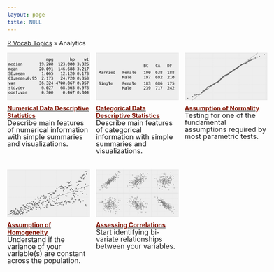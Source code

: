 ```yaml
---
layout: page
title: NULL
---
```


[R Vocab Topics](index) &#187; Analytics

<STYLE TYPE="text/css"> 
<!-- 
.nomargin {
  margin-top: 0px;
  padding: 0px;
}

.headmargin {
  margin-top: 10px;
  margin-bottom: 0px;
  padding: 0px;
}
--> 
</STYLE>



<div style="width: 125%; margin-bottom: 1.5em;">

<div style="float: left; width: 30%; margin-right: 1em;">

<a href="http://bradleyboehmke.github.io/tutorials/descriptives_numeric">
<img src="/public/images/analytics/descriptives/descriptive_stats_numeric_icon2.png" style="display: block; margin: auto;" />
</a>

<h4 class="headmargin"><a href="http://bradleyboehmke.github.io/tutorials/descriptives_numeric"><font color="#821122;">Numerical Data Descriptive Statistics</font></a></h4>
<p class="nomargin" style="line-height:1.0"><font size="3">Describe main features of numerical information with simple summaries and visualizations.</font></p>


</div>
 
<div style="float: left; width: 30%; margin-right: 1em;;">

<a href="http://bradleyboehmke.github.io/tutorials/descriptives_categorical">
<img src="/public/images/analytics/descriptives/descriptive_stats_categorical_icon.png" style="display: block; margin: auto;" />
</a>

<h4 class="headmargin"><a href="http://bradleyboehmke.github.io/tutorials/descriptives_categorical"><font color="#821122;">Categorical Data Descriptive Statistics</font></a></h4>
<p class="nomargin" style="line-height:1.0"><font size="3">Describe main features of categorical information with simple summaries and visualizations.</font></p>

 
</div>
 
 
<div style="float: left; width: 30%; margin-right: 1em;">

<a href="http://bradleyboehmke.github.io/tutorials/assumptions_normality">
<img src="/public/images/analytics/normality/assumption_normality_icon.png" style="display: block; margin: auto;" />
</a>

<h4 class="headmargin"><a href="http://bradleyboehmke.github.io/tutorials/assumptions_normality"><font color="#821122;">Assumption of Normality</font></a></h4>
<p class="nomargin" style="line-height:1.0"><font size="3">Testing for one of the fundamental assumptions required by most parametric tests.</font></p>

</div>

<br style="clear: left;" />
</div>


<div style="width: 125%; margin-bottom: 1.5em;">

<div style="float: left; width: 30%; margin-right: 1em;">

<a href="http://bradleyboehmke.github.io/tutorials/assumptions_homogeneity">
<img src="/public/images/analytics/homogeneity/assumption_homogeneity_icon.png" style="display: block; margin: auto;" />
</a>

<h4 class="headmargin"><a href="http://bradleyboehmke.github.io/tutorials/assumptions_homogeneity"><font color="#821122;">Assumption of Homogeneity</font></a></h4>
<p class="nomargin" style="line-height:1.0"><font size="3">Understand if the variance of your variable(s) are constant across the population.</font></p>


</div>
 
<div style="float: left; width: 30%; margin-right: 1em;;">

<a href="http://bradleyboehmke.github.io/tutorials/correlations">
<img src="/public/images/analytics/correlation/correlation_icon.png" style="display: block; margin: auto;" />
</a>

<h4 class="headmargin"><a href="http://bradleyboehmke.github.io/tutorials/correlations"><font color="#821122;">Assessing Correlations</font></a></h4>
<p class="nomargin" style="line-height:1.0"><font size="3">Start identifying bi-variate relationships between your variables.</font></p>

 
</div>
 
 
<div style="float: left; width: 30%; margin-right: 1em;">



</div>

<br style="clear: left;" />
</div>
